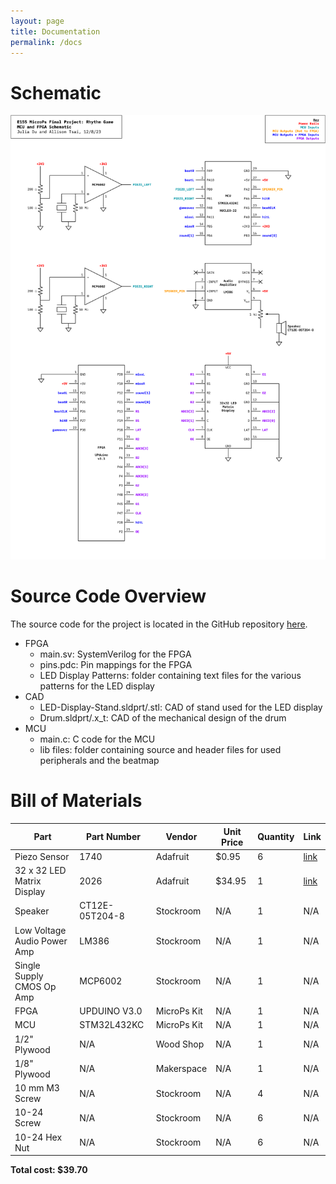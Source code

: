 ```yaml
---
layout: page
title: Documentation
permalink: /docs
---
```


# Schematic

![Schematic](./assets/schematics/Schematic.png)

# Source Code Overview

The source code for the project is located in the GitHub repository [here](https://github.com/julia-du/Rhythm-Game/tree/main/src).
- FPGA
    - main.sv: SystemVerilog for the FPGA
    - pins.pdc: Pin mappings for the FPGA
    - LED Display Patterns: folder containing text files for the various patterns for the LED display
- CAD
    - LED-Display-Stand.sldprt/.stl: CAD of stand used for the LED display
    - Drum.sldprt/.x_t: CAD of the mechanical design of the drum
- MCU
    - main.c: C code for the MCU
    - lib files: folder containing source and header files for used peripherals and the beatmap

# Bill of Materials

| Part | Part Number | Vendor | Unit Price | Quantity | Link |
| ---- | ----------- | ------ | ---------- | -------- | ---- |
| Piezo Sensor | 1740 | Adafruit | $0.95 | 6 | [link](https://www.adafruit.com/product/1740) |
| 32 x 32 LED Matrix Display | 2026 | Adafruit | $34.95 | 1 | [link](https://www.adafruit.com/product/2026) |
| Speaker | CT12E-05T204-8 | Stockroom | N/A | 1 | N/A |
| Low Voltage Audio Power Amp | LM386 | Stockroom | N/A | 1 | N/A |
| Single Supply CMOS Op Amp | MCP6002 | Stockroom | N/A | 1 | N/A |
| FPGA | UPDUINO V3.0 | MicroPs Kit | N/A | 1 | N/A |
| MCU | STM32L432KC | MicroPs Kit | N/A | 1 | N/A |
| 1/2" Plywood | N/A | Wood Shop | N/A | 1 | N/A |
| 1/8" Plywood | N/A | Makerspace | N/A | 1 | N/A |
| 10 mm M3 Screw | N/A | Stockroom | N/A | 4 | N/A |
| 10-24 Screw | N/A | Stockroom | N/A | 6 | N/A |
| 10-24 Hex Nut | N/A | Stockroom | N/A | 6 | N/A |

**Total cost: $39.70**

